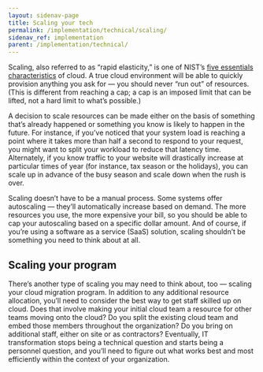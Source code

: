 ```yaml
---
layout: sidenav-page
title: Scaling your tech
permalink: /implementation/technical/scaling/
sidenav_ref: implementation
parent: /implementation/technical/
---
```


Scaling, also referred to as “rapid elasticity,” is one of NIST’s [five essentials characteristics](/why-cloud/basics/) of cloud. A true cloud environment will be able to quickly provision anything you ask for — you should never “run out” of resources. (This is different from reaching a cap; a cap is an imposed limit that can be lifted, not a hard limit to what’s possible.) 

A decision to scale resources can be made either on the basis of something that’s already happened or something you know is likely to happen in the future. For instance, if you’ve noticed that your system load is reaching a point where it takes more than half a second to respond to your request, you might want to split your workload to reduce that latency time. Alternately, if you know traffic to your website will drastically increase at particular times of year (for instance, tax season or the holidays), you can scale up in advance of the busy season and scale down when the rush is over.

Scaling doesn’t have to be a manual process. Some systems offer autoscaling — they’ll automatically increase based on demand. The more resources you use, the more expensive your bill, so you should be able to cap your autoscaling based on a specific dollar amount. And of course, if you’re using a software as a service (SaaS) solution, scaling shouldn’t be something you need to think about at all. 

## Scaling your program
There’s another type of scaling you may need to think about, too — scaling your cloud migration program. In addition to any additional resource allocation, you’ll need to consider the best way to get staff skilled up on cloud. Does that involve making your initial cloud team a resource for other teams moving onto the cloud? Do you split the existing cloud team and embed those members throughout the organization? Do you bring on additional staff, either on site or as contractors? Eventually, IT transformation stops being a technical question and starts being a personnel question, and you’ll need to figure out what works best and most efficiently within the context of your organization.
